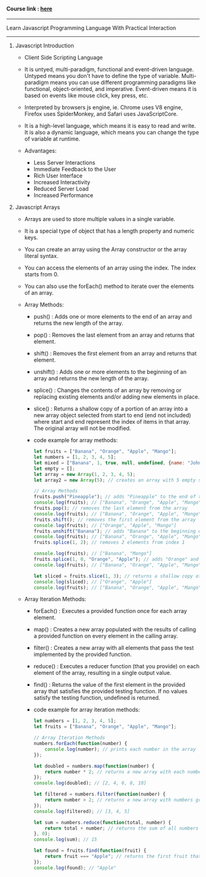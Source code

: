 ####  Course link : [here](https://www.udemy.com/course/javascript-for-beginners-complete-course/)

---

Learn Javascript Programming Language With Practical Interaction

---

1. Javascript Introduction

    - Client Side Scripting Language
    - It is untyed, multi-paradigm, functional and event-driven language. Untyped means you don't have to define the type of variable. Multi-paradigm means you can use different programming paradigms like functional, object-oriented, and imperative. Event-driven means it is based on events like mouse click, key press, etc.
    - Interpreted by browsers js engine, ie. Chrome uses V8 engine, Firefox uses SpiderMonkey, and Safari uses JavaScriptCore.
    - It is a high-level language, which means it is easy to read and write. It is also a dynamic language, which means you can change the type of variable at runtime.

    - Advantages:

        - Less Server Interactions
        - Immediate Feedback to the User
        - Rich User Interface
        - Increased Interactivity
        - Reduced Server Load
        - Increased Performance

2. Javascript Arrays

    
    - Arrays are used to store multiple values in a single variable.
    - It is a special type of object that has a length property and numeric keys.
    - You can create an array using the Array constructor or the array literal syntax.
    - You can access the elements of an array using the index. The index starts from 0.
    - You can also use the forEach() method to iterate over the elements of an array.

    - Array Methods:

        - push() : Adds one or more elements to the end of an array and returns the new length of the array.
        - pop() : Removes the last element from an array and returns that element.
        - shift() : Removes the first element from an array and returns that element.
        - unshift() : Adds one or more elements to the beginning of an array and returns the new length of the array.
        - splice() : Changes the contents of an array by removing or replacing existing elements and/or adding new elements in place.
        - slice() : Returns a shallow copy of a portion of an array into a new array object selected from start to end (end not included) where start and end represent the index of items in that array. The original array will not be modified.

        - code example for array methods:

            ```javascript
            let fruits = ["Banana", "Orange", "Apple", "Mango"];
            let numbers = [1, 2, 3, 4, 5];
            let mixed = ["Banana", 1, true, null, undefined, {name: "John"}, [1, 2, 3]];
            let empty = [];
            let array = new Array(1, 2, 3, 4, 5);
            let array2 = new Array(5); // creates an array with 5 empty slots

            // Array Methods
            fruits.push("Pineapple"); // adds "Pineapple" to the end of the array
            console.log(fruits); // ["Banana", "Orange", "Apple", "Mango", "Pineapple"]
            fruits.pop(); // removes the last element from the array
            console.log(fruits); // ["Banana", "Orange", "Apple", "Mango"]
            fruits.shift(); // removes the first element from the array
            console.log(fruits); // ["Orange", "Apple", "Mango"]
            fruits.unshift("Banana"); // adds "Banana" to the beginning of the array
            console.log(fruits); // ["Banana", "Orange", "Apple", "Mango"]
            fruits.splice(1, 2); // removes 2 elements from index 1

            console.log(fruits); // ["Banana", "Mango"]
            fruits.splice(1, 0, "Orange", "Apple"); // adds "Orange" and "Apple" at index 1
            console.log(fruits); // ["Banana", "Orange", "Apple", "Mango"]

            let sliced = fruits.slice(1, 3); // returns a shallow copy of the array from index 1 to index 3 (not included)
            console.log(sliced); // ["Orange", "Apple"]
            console.log(fruits); // ["Banana", "Orange", "Apple", "Mango"]
            ```
    - Array Iteration Methods:

        - forEach() : Executes a provided function once for each array element.
        - map() : Creates a new array populated with the results of calling a provided function on every element in the calling array.
        - filter() : Creates a new array with all elements that pass the test implemented by the provided function.
        - reduce() : Executes a reducer function (that you provide) on each element of the array, resulting in a single output value.
        - find() : Returns the value of the first element in the provided array that satisfies the provided testing function. If no values satisfy the testing function, undefined is returned.

        - code example for array iteration methods:

            ```javascript
            let numbers = [1, 2, 3, 4, 5];
            let fruits = ["Banana", "Orange", "Apple", "Mango"];

            // Array Iteration Methods
            numbers.forEach(function(number) {
                console.log(number); // prints each number in the array
            });

            let doubled = numbers.map(function(number) {
                return number * 2; // returns a new array with each number multiplied by 2
            });
            console.log(doubled); // [2, 4, 6, 8, 10]

            let filtered = numbers.filter(function(number) {
                return number > 2; // returns a new array with numbers greater than 2
            });
            console.log(filtered); // [3, 4, 5]

            let sum = numbers.reduce(function(total, number) {
                return total + number; // returns the sum of all numbers in the array
            }, 0);
            console.log(sum); // 15

            let found = fruits.find(function(fruit) {
                return fruit === "Apple"; // returns the first fruit that is "Apple"
            });
            console.log(found); // "Apple"
            ```
